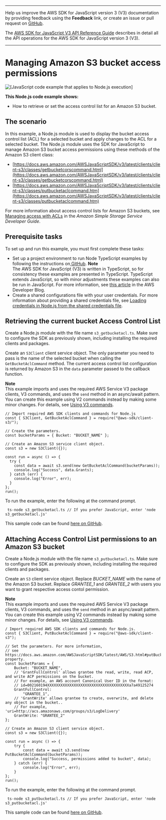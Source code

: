 --------

Help us improve the AWS SDK for JavaScript version 3 \(V3\) documentation by providing feedback using the **Feedback** link, or create an issue or pull request on [GitHub](https://github.com/awsdocs/aws-sdk-for-javascript-v3)\.

 The [AWS SDK for JavaScript V3 API Reference Guide](https://docs.aws.amazon.com/AWSJavaScriptSDK/v3/latest/index.html) describes in detail all the API operations for the AWS SDK for JavaScript version 3 \(V3\)\.

--------

# Managing Amazon S3 bucket access permissions<a name="s3-example-access-permissions"></a>

![\[JavaScript code example that applies to Node.js execution\]](http://docs.aws.amazon.com/sdk-for-javascript/v3/developer-guide/images/nodeicon.png)

**This Node\.js code example shows:**
+ How to retrieve or set the access control list for an Amazon S3 bucket\.

## The scenario<a name="s3-manage-bucket-access"></a>

In this example, a Node\.js module is used to display the bucket access control list \(ACL\) for a selected bucket and apply changes to the ACL for a selected bucket\. The Node\.js module uses the SDK for JavaScript to manage Amazon S3 bucket access permissions using these methods of the Amazon S3 client class:
+ [https://docs.aws.amazon.com/AWSJavaScriptSDK/v3/latest/clients/client-s3/classes/getbucketcorscommand.html](https://docs.aws.amazon.com/AWSJavaScriptSDK/v3/latest/clients/client-s3/classes/getbucketcorscommand.html)
+ [https://docs.aws.amazon.com/AWSJavaScriptSDK/v3/latest/clients/client-s3/classes/putbucketaclcommand.htm](https://docs.aws.amazon.com/AWSJavaScriptSDK/v3/latest/clients/client-s3/classes/putbucketaclcommand.htm)

For more information about access control lists for Amazon S3 buckets, see [ Managing access with ACLs](https://docs.aws.amazon.com/AmazonS3/latest/dev/S3_ACLs_UsingACLs.html) in the *Amazon Simple Storage Service Developer Guide*\.

## Prerequisite tasks<a name="s3-manage-bucket-access-prereqs"></a>

To set up and run this example, you must first complete these tasks:
+ Set up a project environment to run Node TypeScript examples by following the instructions on[ GitHub](https://github.com/awsdocs/aws-doc-sdk-examples/tree/master/javascriptv3/example_code/s3/README.md)\.
**Note**  
The AWS SDK for JavaScript \(V3\) is written in TypeScript, so for consistency these examples are presented in TypeScript\. TypeScript extends JavaScript, so with minor adjustments these examples can also be run in JavaScript\. For more information, see [this article](https://aws.amazon.com/blogs/developer/first-class-typescript-support-in-modular-aws-sdk-for-javascript/) in the AWS Developer Blog\.
+ Create a shared configurations file with your user credentials\. For more information about providing a shared credentials file, see [Loading credentials in Node\.js from the shared credentials file](loading-node-credentials-shared.md)\.

## Retrieving the current bucket Access Control List<a name="s3-example-access-permissions-get-acl"></a>

Create a Node\.js module with the file name `s3_getbucketacl.ts`\. Make sure to configure the SDK as previously shown, including installing the required clients and packages\. 

Create an `S3Client` client service object\. The only parameter you need to pass is the name of the selected bucket when calling the `GetBucketAclCommand` method\. The current access control list configuration is returned by Amazon S3 in the `data` parameter passed to the callback function\.

**Note**  
This example imports and uses the required AWS Service V3 package clients, V3 commands, and uses the `send` method in an async/await pattern\. You can create this example using V2 commands instead by making some minor changes\. For details, see [Using V3 commands](welcome.md#using_v3_commands)\.

```
// Import required AWS SDK clients and commands for Node.js
const { S3Client, GetBucketAclCommand } = require("@aws-sdk/client-s3/");

// Create the parameters.
const bucketParams = { Bucket: "BUCKET_NAME" };

// Create an Amazon S3 service client object.
const s3 = new S3Client({});

const run = async () => {
  try {
    const data = await s3.send(new GetBucketAclCommand(bucketParams));
    console.log("Success", data.Grants);
  } catch (err) {
    console.log("Error", err);
  }
};
run();
```

To run the example, enter the following at the command prompt\.

```
 ts-node s3_getbucketacl.ts // If you prefer JavaScript, enter 'node s3_getbucketacl.js'
```

This sample code can be found [here on GitHub](https://github.com/awsdocs/aws-doc-sdk-examples/blob/master/javascriptv3/example_code/s3/src/s3_getbucketacl.ts)\.

## Attaching Access Control List permissions to an Amazon S3 bucket<a name="s3-example-access-permissions-put-acl"></a>

Create a Node\.js module with the file name `s3_putbucketacl.ts`\. Make sure to configure the SDK as previously shown, including installing the required clients and packages\. 

Create an `S3` client service object\. Replace *BUCKET\_NAME* with the name of the Amazon S3 bucket\. Replace *GRANTEE\_1* and *GRANTEE\_2* with users you want to grant respective access contol permission\. 

**Note**  
This example imports and uses the required AWS Service V3 package clients, V3 commands, and uses the `send` method in an async/await pattern\. You can create this example using V2 commands instead by making some minor changes\. For details, see [Using V3 commands](welcome.md#using_v3_commands)\.

```
/ Import required AWS SDK clients and commands for Node.js.
const { S3Client, PutBucketAclCommand } = require("@aws-sdk/client-s3");

// Set the parameters. For more information,
// see https://docs.aws.amazon.com/AWSJavaScriptSDK/latest/AWS/S3.html#putBucketAcl-property.
const bucketParams = {
    Bucket: "BUCKET_NAME",
    // 'GrantFullControl' allows grantee the read, write, read ACP, and write ACP permissions on the bucket.
    // For example, an AWS account Canonical User ID in the format:
    // id=002160194XXXXXXXXXXXXXXXXXXXXXXXXXXXXXXXXXXXXXa7a49125274
    GrantFullControl:
        "GRANTEE_1",
    // 'GrantWrite' allows grantee to create, overwrite, and delete any object in the bucket..
    // For example, 'uri=http://acs.amazonaws.com/groups/s3/LogDelivery'
    GrantWrite: "GRANTEE_2"
};

// Create an Amazon S3 client service object.
const s3 = new S3Client({});

const run = async () => {
    try {
        const data = await s3.send(new PutBucketAclCommand(bucketParams));
        console.log("Success, permissions added to bucket", data);
    } catch (err) {
        console.log("Error", err);
    }
};
run();
```

To run the example, enter the following at the command prompt\.

```
 ts-node s3_putbucketacl.ts // If you prefer JavaScript, enter 'node s3_putbucketacl.js'
```

This sample code can be found [here on GitHub](https://github.com/awsdocs/aws-doc-sdk-examples/blob/master/javascriptv3/example_code/s3/src/s3_putbucketacl.ts)\.